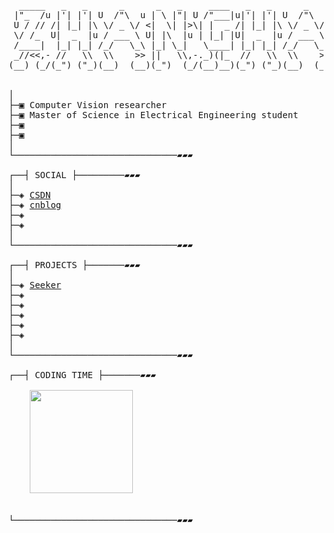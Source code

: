 <pre>


  _____   _   _      _      _   _     ____   _   _      _      __   __ 
 |"_  /u |'| |'| U  /"\  u | \ |"| U /"___|u|'| |'| U  /"\  u  \ \ / / 
 U / // /| |_| |\ \/ _ \/ <|  \| |>\| |  _ /| |_| |\ \/ _ \/    \ V /  
 \/ /_  U|  _  |u / ___ \ U| |\  |u | |_| |U|  _  |u / ___ \   U_|"|_u 
 /____|  |_| |_| /_/   \_\ |_| \_|   \____| |_| |_| /_/   \_\    |_|   
 _//<<,- //   \\  \\    >> ||   \\,-._)(|_  //   \\  \\    >>.-,//|(_  
(__) (_/(_") ("_)(__)  (__)(_")  (_/(__)__)(_") ("_)(__)  (__)\_) (__) 


│
├─▣ Computer Vision researcher
├─▣ Master of Science in Electrical Engineering student
├─▣ 
├─▣ 
│
└───────────────────────────────▰▰▰

┌──┤ SOCIAL ├─────────▰▰▰
│
├─◈ <a href="https://blog.csdn.net/hy_z_">CSDN</a>
├─◈ <a href="https://www.cnblogs.com/iamzhanghay/">cnblog</a>
├─◈ 
├─◈ 
│
└───────────────────────────────▰▰▰

┌──┤ PROJECTS ├───────▰▰▰
│
├─◈ <a href="https://github.com/thewhiteh4t/no">Seeker</a>
├─◈
├─◈
├─◈ 
├─◈ 
├─◈ 
│
└───────────────────────────────▰▰▰

┌──┤ CODING TIME ├───────▰▰▰
<div align="left">
    <img height="165" src="https://github-readme-stats.vercel.app/api?username=zhanghay&theme=calm&show_icons=true" />
</div>  

└───────────────────────────────▰▰▰
</pre>

